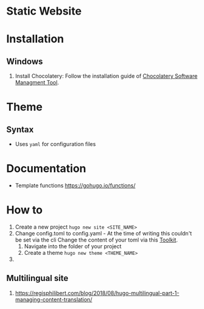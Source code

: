 # Static Website

# Installation
## Windows
1. Install Chocolatery: Follow the installation guide of [Chocolatery Software Managment Tool](https://chocolatey.org/install). 

# Theme
## Syntax
* Uses `yaml` for configuration files

# Documentation
* Template functions https://gohugo.io/functions/

# How to
1. Create a new project
`hugo new site <SITE_NAME>`
1. Change config.toml to config.yaml - At the time of writing this couldn't be set via the cli
 Change the content of your toml via this [Toolkit](https://toolkit.site/format.html).
    1. Navigate into the folder of your project
    1. Create a theme `hugo new theme <THEME_NAME>`
1. 

## Multilingual site
1. https://regisphilibert.com/blog/2018/08/hugo-multilingual-part-1-managing-content-translation/